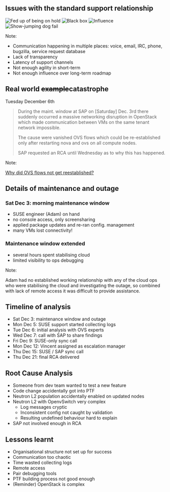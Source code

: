 <!-- .slide: data-state="normal" id="issues" data-menu-title="Issues" data-timing="120" -->
## Issues with the standard support relationship

<img class="fragment" data-src="images/on-hold.jpg" alt="Fed up of being on hold" />
<img class="fragment" data-src="images/black-box.png" alt="Black box" />
<img class="fragment" data-src="images/influence.jpg" alt="Influence" />
<img class="fragment" data-src="images/agile-dog.jpg" alt="Show-jumping dog fail" />

Note:

*   Communication happening in multiple places:
    voice, email, IRC, phone, bugzilla, service request database
*   Lack of transparency
*   Latency of support channels
*   Not enough agility in short-term
*   Not enough influence over long-term roadmap


<!-- .slide: data-state="normal" id="catastrophe" data-menu-title="Real world example" data-timing="120" -->
## Real world <del>example</del>catastrophe

Tuesday December 6th

<blockquote class="fragment">
<p>

During the maint. window at SAP on [Saturday] Dec. 3rd there suddenly
occurred a massive networking disruption in OpenStack which made
communication between VMs on the same tenant network impossible.

</p><p>

The cause were vanished OVS flows which could be re-established only
after restarting nova and ovs on all compute nodes.

</p><p>

SAP requested an RCA until Wednesday as to why this has happened.

</blockquote>

Note:

[Why did OVS flows not get reestablished?](https://bugzilla.suse.com/show_bug.cgi?id=1013841)


<!-- .slide: data-state="normal" id="outage" data-menu-title="Outage details" data-timing="120" -->
## Details of maintenance and outage

### Sat Dec 3: morning maintenance window

*   SUSE engineer (Adam) on hand
*   no console access, only screensharing
*   applied package updates and re-ran config. management
*   many VMs lost connectivity!

### Maintenance window extended

*   several hours spent stabilising cloud
*   limited visibility to ops debugging

Note:

Adam had no established working relationship with any of the cloud ops
who were stabilising the cloud and investigating the outage, so
combined with lack of remote access it was difficult to provide
assistance.


<!-- .slide: data-state="normal" id="timeline" data-menu-title="Timeline" data-timing="120" -->
## Timeline of analysis

*   Sat Dec  3: maintenance window and outage
*   Mon Dec  5: SUSE support started collecting logs
*   Tue Dec  6: initial analysis with OVS experts
*   Wed Dec  7: call with SAP to share findings
*   Fri Dec  9: SUSE-only sync call
*   Mon Dec 12: Vincent assigned as escalation manager
*   Thu Dec 15: SUSE / SAP sync call
*   Thu Dec 21: final RCA delivered


<!-- .slide: data-state="normal" id="RCA" data-menu-title="RCA" data-timing="120" -->
## Root Cause Analysis

*   Someone from dev team wanted to test a new feature
*   Code change accidentally got into PTF
*   Neutron L2 population accidentally enabled on
    updated nodes
*   Neutron L2 with OpenvSwitch very complex
    *   Log messages cryptic
    *   Inconsistent config not caught by validation
    *   Resulting undefined behaviour hard to
        explain
*   SAP not involved enough in RCA


<!-- .slide: data-state="normal" id="lessons-learnt" data-menu-title="Lessons learnt" data-timing="120" -->
## Lessons learnt

*   Organisational structure not set up for success
*   Communication too chaotic
*   Time wasted collecting logs
*   Remote access
*   Pair debugging tools
*   PTF building process not good enough
*   (Reminder) OpenStack is complex


